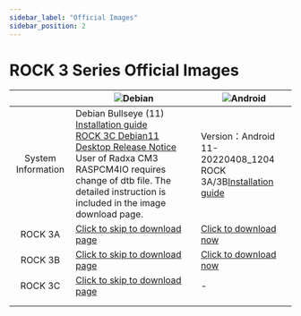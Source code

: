 ```yaml
---
sidebar_label: "Official Images"
sidebar_position: 2
---
```


# ROCK 3 Series Official Images

|                    | ![Debian](/img/Debian-logo.webp)                                                                                                                                                                                                                                                                                                         | ![Android](/img/Android-Logo.webp)                                                                                     |
| :----------------: | ---------------------------------------------------------------------------------------------------------------------------------------------------------------------------------------------------------------------------------------------------------------------------------------------------------------------------------------- | ---------------------------------------------------------------------------------------------------------------------- |
| System Information | Debian Bullseye (11)<br/>[Installation guide](https://wiki.radxa.com/Rock3/Debian)<br/>[ROCK 3C Debian11 Desktop Release Notice](https://forum.radxa.com/t/230428-system-release-notice-for-rock-3c/16282)<br/>User of Radxa CM3 RASPCM4IO requires change of dtb file. The detailed instruction is included in the image download page. | Version：Android 11-20220408_1204<br/>ROCK 3A/3B[Installation guide](https://wiki.radxa.com/Rock3/install/usb-install) |
|      ROCK 3A       | [Click to skip to download page](https://github.com/radxa-build/rock-3a/releases/latest)                                                                                                                                                                                                                                                 | [Click to download now](https://dl.radxa.com/rock3/images/android/rock3a-android11-20220408_1204-gpt.img.xz)           |
|      ROCK 3B       | [Click to skip to download page](https://github.com/radxa-build/rock-3b/releases/latest)                                                                                                                                                                                                                                                 | [Click to download now](https://dl.radxa.com/rock3/images/android/rock3b-android11-20220408_1204-gpt.img.xz)           |
|      ROCK 3C       | [Click to skip to download page](https://github.com/radxa-build/rock-3c/releases/latest)                                                                                                                                                                                                                                                 | -                                                                                                                      |
|                    |
|                    |

